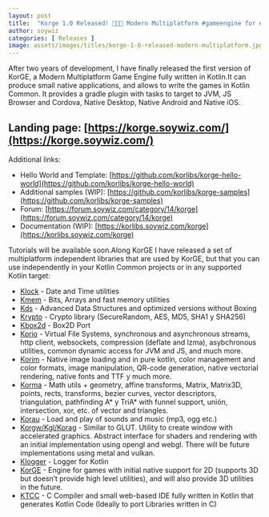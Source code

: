 ```yaml
---
layout: post
title:  "Korge 1.0 Released! 🎉🎉🎊 Modern Multiplatform #gameengine for #kotlin"
author: soywiz
categories: [ Releases ]
image: assets/images/titles/korge-1-0-released-modern-multiplatform.jpg
---
```


After two years of development, I have finally released the first version of KorGE, a Modern Multiplatform Game Engine fully written in Kotlin.It can produce small native applications, and allows to write the games in Kotlin Common. It provides a gradle plugin with tasks to target to JVM, JS Browser and Cordova, Native Desktop, Native Android and Native iOS.

## Landing page: [https://korge.soywiz.com/](https://korge.soywiz.com/)

Additional links:

*   Hello World and Template: [https://github.com/korlibs/korge-hello-world](https://github.com/korlibs/korge-hello-world)
*   Additional samples (WIP): [https://github.com/korlibs/korge-samples](https://github.com/korlibs/korge-samples)
*   Forum: [https://forum.soywiz.com/category/14/korge](https://forum.soywiz.com/category/14/korge)
*   Documentation (WIP): [https://korlibs.soywiz.com/korge](https://korlibs.soywiz.com/korge)

Tutorials will be available soon.Along KorGE I have released a set of multiplatform independent libraries that are used by KorGE, but that you can use independently in your Kotlin Common projects or in any supported Kotlin target:

*   [Klock](https://github.com/korlibs/klock) - Date and Time utilities
*   [Kmem](https://github.com/korlibs/kmem) - Bits, Arrays and fast memory utilities
*   [Kds](https://github.com/korlibs/kds) - Advanced Data Structures and optimized versions without Boxing
*   [Krypto](https://github.com/korlibs/krypto) - Crypto library (SecureRandom, AES, MD5, SHA1 y SHA256)
*   [Kbox2d](https://github.com/korlibs/kbox2d) - Box2D Port
*   [Korio](https://github.com/korlibs/korio) - Virtual File Systems, synchronous and asynchronous streams, http client, websockets, compression (deflate and lzma), asybchronous utilities, common dynamic access for JVM and JS, and much more.
*   [Korim](https://github.com/korlibs/korim) - Native image loading and in pure kotlin, color management and color formats, image manipulation, QR-code generation, native vectorial rendering, native fonts and TTF y much more.
*   [Korma](https://github.com/korlibs/korma) - Math utils + geometry, affine transforms, Matrix, Matrix3D, points, rects, transforms, bezier curves, vector descriptors, triangulation, pathfinding A* y TriA* with funnel support, unión, intersection, xor, etc. of vector and triangles.
*   [Korau](https://github.com/korlibs/korau) - Load and play of sounds and music (mp3, ogg etc.)
*   [Korgw/Kgl/Korag](https://github.com/korlibs/korui) - Similar to GLUT. Utility to create window with accelerated graphics. Abstract interface for shaders and rendering with an initial implementation using opengl and webgl. There will be future implementations using metal and vulkan.
*   [Klogger](https://github.com/korlibs/klogger) - Logger for Kotlin
*   [KorGE](https://github.com/korlibs/korge) - Engine for games with initial native support for 2D (supports 3D but doesn’t provide high level utilities), and will also provide 3D utilities in the future.
*   [KTCC](https://github.com/soywiz/ktcc) - C Compiler and small web-based IDE fully written in Kotlin that generates Kotlin Code (Ideally to port Libraries written in C)
